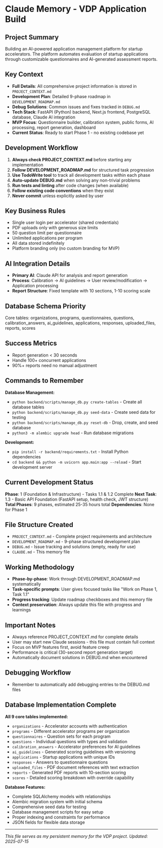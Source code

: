 # Claude Memory - VDP Application Build

## Project Summary
Building an AI-powered application management platform for startup accelerators. The platform automates evaluation of startup applications through customizable questionnaires and AI-generated assessment reports.

## Key Context
- **Full Details**: All comprehensive project information is stored in `PROJECT_CONTEXT.md`
- **Development Plan**: Detailed 9-phase roadmap in `DEVELOPMENT_ROADMAP.md`
- **Debug Solutions**: Common issues and fixes tracked in `DEBUG.md`
- **Tech Stack**: FastAPI (Python) backend, Next.js frontend, PostgreSQL database, Claude AI integration
- **MVP Focus**: Questionnaire builder, calibration system, public forms, AI processing, report generation, dashboard
- **Current Status**: Ready to start Phase 1 - no existing codebase yet

## Development Workflow
1. **Always check PROJECT_CONTEXT.md** before starting any implementation
2. **Follow DEVELOPMENT_ROADMAP.md** for structured task progression
3. **Use TodoWrite tool** to track all development tasks within each phase
4. **Auto-update DEBUG.md** when solving any non-trivial problems
5. **Run tests and linting** after code changes (when available)
6. **Follow existing code conventions** when they exist
7. **Never commit** unless explicitly asked by user

## Key Business Rules
- Single user login per accelerator (shared credentials)
- PDF uploads only with generous size limits
- 50 question limit per questionnaire
- Unlimited applications per program
- All data stored indefinitely
- Platform branding only (no custom branding for MVP)

## AI Integration Details
- **Primary AI**: Claude API for analysis and report generation
- **Process**: Calibration → AI guidelines → User review/modification → Application processing
- **Report Structure**: Fixed template with 10 sections, 1-10 scoring scale

## Database Schema Priority
Core tables: organizations, programs, questionnaires, questions, calibration_answers, ai_guidelines, applications, responses, uploaded_files, reports, scores

## Success Metrics
- Report generation < 30 seconds
- Handle 100+ concurrent applications
- 90%+ reports need no manual adjustment

## Commands to Remember
**Database Management:**
- `python backend/scripts/manage_db.py create-tables` - Create all database tables
- `python backend/scripts/manage_db.py seed-data` - Create seed data for testing
- `python backend/scripts/manage_db.py reset-db` - Drop, create, and seed database
- `python3 -m alembic upgrade head` - Run database migrations

**Development:**
- `pip install -r backend/requirements.txt` - Install Python dependencies
- `cd backend && python -m uvicorn app.main:app --reload` - Start development server

## Current Development Status
**Phase**: 1 (Foundation & Infrastructure) - Tasks 1.1 & 1.2 Complete
**Next Task**: 1.3 - Basic API Foundation (FastAPI setup, health check, JWT structure)
**Total Phases**: 9 phases, estimated 25-35 hours total
**Dependencies**: None for Phase 1

## File Structure Created
- `PROJECT_CONTEXT.md` - Complete project requirements and architecture
- `DEVELOPMENT_ROADMAP.md` - 9-phase structured development plan
- `DEBUG.md` - Issue tracking and solutions (empty, ready for use)
- `CLAUDE.md` - This memory file

## Working Methodology
- **Phase-by-phase**: Work through DEVELOPMENT_ROADMAP.md systematically
- **Task-specific prompts**: User gives focused tasks like "Work on Phase 1, Task 1.1"
- **Progress tracking**: Update roadmap checkboxes and this memory file
- **Context preservation**: Always update this file with progress and learnings

## Important Notes
- Always reference PROJECT_CONTEXT.md for complete details
- User may start new Claude sessions - this file must contain full context
- Focus on MVP features first, avoid feature creep
- Performance is critical (30-second report generation target)
- Automatically document solutions in DEBUG.md when encountered

## Debugging Workflow
- Remember to automatically add debugging entries to the DEBUG.md files

## Database Implementation Complete
**All 9 core tables implemented:**
- `organizations` - Accelerator accounts with authentication
- `programs` - Different accelerator programs per organization
- `questionnaires` - Question sets for each program
- `questions` - Individual questions with types and validation
- `calibration_answers` - Accelerator preferences for AI guidelines
- `ai_guidelines` - Generated scoring guidelines with versioning
- `applications` - Startup applications with unique IDs
- `responses` - Answers to questionnaire questions
- `uploaded_files` - PDF document references with text extraction
- `reports` - Generated PDF reports with 10-section scoring
- `scores` - Detailed scoring breakdown with override capability

**Database Features:**
- Complete SQLAlchemy models with relationships
- Alembic migration system with initial schema
- Comprehensive seed data for testing
- Database management scripts for easy setup
- Proper indexing and constraints for performance
- JSON fields for flexible data storage

---
*This file serves as my persistent memory for the VDP project. Updated: 2025-07-15*